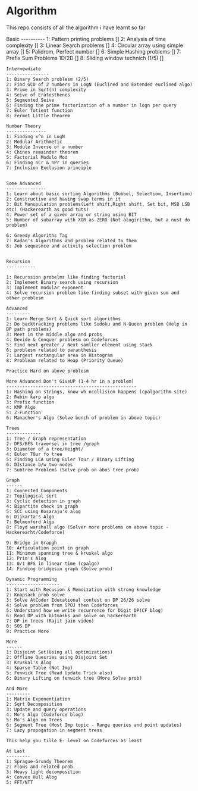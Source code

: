 # Algorithm
This repo consists of all the algorithm i have learnt so far

Basic
    ----------
    1: Pattern printing problems []
    2: Analysis of time complexity []
    3: Linear Search problems []
    4: Circular array using simple array []
    5: Palidrom, Perfect number []
    6: Simple Hashing problems []
    7: Prefix Sum Problems 1D/2D []
    8: Sliding window technich (1/5) []

    Intermewdiate
    ----------------
    1: Binary Search problesm (2/5)
    2: Find GCD of 2 numbers in LogN (Euclined and Extended euclined algo)
    3: Prime in Sqrt(n) complexity  
    4: Seive of Eratosthenes
    5: Segmented Seive
    6: Finding the prime factorization of a number in logn per query
    7: Euler Totient function
    8: Fermet Little theorem
    
    Number Theory
    ---------------
    1: Finding x^n in LogN
    2: Modular Arithmetic
    3: Module Inverse of a number
    4: Chines remainder theorem
    5: Factorial Modulo Mod
    6: Finding nCr & nPr in queries
    7: Inclusion Exclusion principle


    Some Advanced
    ---------------
    1: Learn about basic sorting Algorithms (Bubbel, Selectiom, Insertion)
    2: Constructive and having swap terms in it
    3: Bit Manupulation problems(Left shift,Right shift, Set bit, MSB LSB etc) (Hackerearth as good tuts)
    4: Power set of a given array or string using BIT
    5: Number of subarray with XOR as ZERO (Not alogirithm, but a nust do problem)

    6: Greedy Algoriths Tag
    7: Kadan's Algorithms and problem related to them
    8: Job sequesnce and activity selection problem

    
    Recursion
    -----------

    1: Recurssion probelms like finding factorial 
    2: Implement Binary search using recursion
    3: Implement modular exponent
    4: Solve recursion problem like finding subset with given sum and other problesm

    Advanced
    ---------
    1: Learn Merge Sort & Quick sort algorithms
    2: Do backtracking problems like Sudoku and N-Queen problem (Help in DP path problems)
    3: Meet in the middle algo and probs
    4: Devide & Conquer problesm on Codeforces
    5: Find next greater / Next samller element using stack
    6: problesm related to paranthesis
    7: Largest ractangular area in Histogram
    8: Probleam related to Heap (Priority Queue)

    Practice Hard on above problesm

    More Advanced Don't GiveUP (1-4 hr in a problem)
    -------------------------------------------------
    1: Hashing on strings, know wh ncollision happens (cpalgorithm site)
    2: Rabin karp algo
    3: Prefix function
    4: KMP Algo
    5: Z-Function
    6: Manacher's Algo (Solve bunch of problem in above topic)

    Trees
    -------------
    1: Tree / Graph representation
    2: DFS/BFS traversel in tree /graph
    3: Diameter of a tree/Height/
    4: Euler TOur fo tree
    5: Finding LCA using Euler Tour / Binary Lifting
    6: DIstance b/w two nodes
    7: Subtree Problems (Solve prob on abos tree prob)

    Graph
    ------
    1: Connected Components
    2: Topilogical sort
    3: Cyclic detection in graph
    4: Bipartite check in graph
    5: SCC using Kosaraju's alog
    6: Dijkarta's Algo
    7: Belmenford Algo
    8: Floyd warshall algo (Solver more problems on above topic - Hackerearht/Codeforce)

    9: Bridge in Grapgh
    10: Articulation point in graph
    11: Minimum spanning tree & kruskal algo
    12: Prim's Alog
    13: 0/1 BFS in linear time (cpalgo)
    14: Finding bridgesin graph (Solve prob)

    Dynamic Programming
    --------------------
    1: Start with Recusion & Memoization with strong knowledge
    2: Knapsack prob solve
    3: Solve AtCoder Educational contest on DP 26/26 solve
    4: Solve problem from SPOJ then Codeforces
    5: Understand how we write recurrence for Digit DP(CF blog)
    6: Read DP with bitmasks and solve on hackerearth
    7: DP in trees (Rajit jain video)
    8: SOS DP
    9: Practice More

    More
    ------
    1: Disjoint Set(Using all optimizations)
    2: Offline Quesries using Disjoint Set
    3: Kruskal's Alog
    4: Sparse Table (Not Imp)
    5: Fenwick Tree (Read Update Trick also)
    6: Binary Lifting on fenwick tree (More Solve prob)

    And More
    ---------
    1: Matrix Exponentiation
    2: Sqrt Decomposition
    3: Update and query operations
    4: Mo's Algo (Codeforce blog)
    5: Mo's Algo on Trees
    6: Segment Tree (Most Imp topic - Range queries and point updates)
    7: Lazy propogation in segment tress

    This help you tille E- level on Codeforces as least

    At Last
    ---------
    1: Sprague-Grundy Theorem
    2: Flows and related prob
    3: Heavy light decomposition
    4: Convex Hull Alog
    5: FFT/NTT
